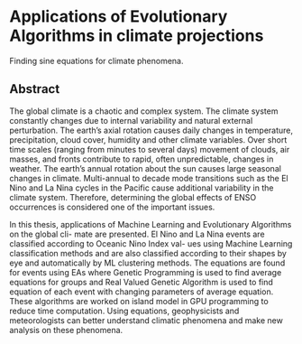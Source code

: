 # Applications of Evolutionary Algorithms in climate projections
Finding sine equations for climate phenomena.

## Abstract

The global climate is a chaotic and complex system. The climate system constantly changes
due to internal variability and natural external perturbation. The earth’s axial rotation causes daily
changes in temperature, precipitation, cloud cover, humidity and other climate variables. Over
short time scales (ranging from minutes to several days) movement of clouds, air masses, and
fronts contribute to rapid, often unpredictable, changes in weather. The earth’s annual rotation
about the sun causes large seasonal changes in climate. Multi-annual to decade mode transitions
such as the El Nino and La Nina cycles in the Pacific cause additional variability in the climate
system. Therefore, determining the global effects of ENSO occurrences is considered one of the
important issues.

In this thesis, applications of Machine Learning and Evolutionary Algorithms on the global cli-
mate are presented. El Nino and La Nina events are classified according to Oceanic Nino Index val-
ues using Machine Learning classification methods and are also classified according to their shapes
by eye and automatically by ML clustering methods. The equations are found for events using EAs
where Genetic Programming is used to find average equations for groups and Real Valued Genetic
Algorithm is used to find equation of each event with changing parameters of average equation.
These algorithms are worked on island model in GPU programming to reduce time computation.
Using equations, geophysicists and meteorologists can better understand climatic phenomena and
make new analysis on these phenomena.
